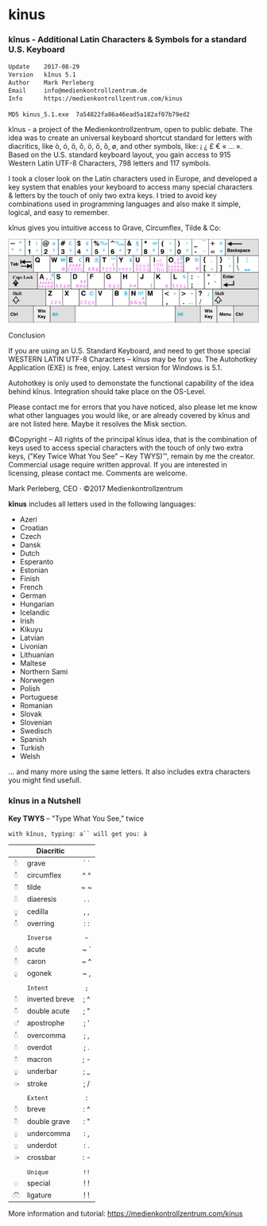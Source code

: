 # kinus

### kînus - Additional Latin Characters &amp; Symbols for a standard U.S. Keyboard

    Update    2017-08-29
    Version   kînus 5.1
    Author    Mark Perleberg
    Email     info@medienkontrollzentrum.de
    Info      https://medienkontrollzentrum.com/kinus
    
    MD5 kinus_5.1.exe  7a54822fa86a46ead5a182af07b79ed2


kînus - a project of the Medienkontrollzentrum, open to public debate. The idea was to create an universal keyboard shortcut standard for letters with diacritics, like ò, ó, ô, ǒ, ö, ő, ȍ, ø, and other symbols, like: ¡ ¿ £ € « … ». Based on the U.S. standard keyboard layout, you gain access to 915 Western Latin UTF-8 Characters, 798 letters and 117 symbols.

I took a closer look on the Latin characters used in Europe, and developed a key system that enables your keyboard to access many special characters & letters by the touch of only two extra keys. I tried to avoid key combinations used in programming languages and also make it simple, logical, and easy to remember.

kînus gives you intuitive access to Grave, Circumflex, Tilde & Co:

![alt text](https://github.com/Medienkontrollzentrum/kinus/blob/master/kinus_keyboard.png "kînus QWERTY Keyboard")

Conclusion

If you are using an U.S. Standard Keyboard, and need to get those special WESTERN LATIN UTF-8 Characters – kînus may be for you. The Autohotkey Application (EXE) is free, enjoy. Latest version for Windows is 5.1.

Autohotkey is only used to demonstate the functional capability of the idea behind kînus. Integration should take place on the OS-Level.

Please contact me for errors that you have noticed, also please let me know what other languages you would like, or are already covered by kînus and are not listed here. Maybe it resolves the Misk section.

©Copyright – All rights of the principal kînus idea, that is the combination of keys used to access special characters with the touch of only two extra keys, ("Key Twice What You See" – Key TWYS)™, remain by me the creator. Commercial usage require written approval. If you are interested in licensing, please contact me. Comments are welcome.

Mark Perleberg, CEO · ©2017 Medienkontrollzentrum



**kînus** includes all letters used in the following languages:

* Azeri
* Croatian
* Czech
* Dansk
* Dutch
* Esperanto
* Estonian
* Finish
* French
* German
* Hungarian
* Icelandic
* Irish
* Kikuyu
* Latvian
* Livonian
* Lithuanian
* Maltese
* Northern Sami
* Norwegen
* Polish
* Portuguese
* Romanian
* Slovak
* Slovenian
* Swedisch
* Spanish
* Turkish
* Welsh

… and many more using the same letters. It also includes extra characters you might find usefull.



### kînus in a Nutshell   

**Key TWYS** – "Type What You See," twice

    with kînus, typing: a`` will get you: à


|     | Diacritic     |     | 
|:---:| ------------- |:---:|
| ◌̀   | grave         |\` \`|
| ◌̂   | circumflex    | ^ ^ |
| ◌̃   | tilde	       | ~ ~ |
| ◌̈   | diaeresis     | . . |
| ◌̧   | cedilla	   | , , |
| ◌̊   | overring	   | : : |
|     |               |     | 
|     |     `Inverse` |`~`  |
| ◌́   | acute	       | ~ \`|
| ◌̌   | caron	       | ~ ^ |
| ◌̨   | ogonek	       | ~ , |
|     |               |     |
|     |      `Intent` |`;`  |
| ◌̑   | inverted breve| ; ^ |
| ◌̋   | double acute  | ; " |
| ◌̛   | apostrophe	   | ; ' |
| ◌̓   | overcomma	   | ; , |
| ◌̇   | overdot	   | ; . |
| ◌̄   | macron	       | ; - |
| ◌̱   | underbar	   | ; _ |
| ◌̷   | stroke   	   | ; / |
|     |               |     |
|     |      `Extent` |`:`  |
| ◌̆   | breve	       | : ^ |
| ◌̏   | double grave  | : " |
| ◌̦   | undercomma	   | : , |
| ◌̣   | underdot	   | : . |
| ◌̵   | crossbar	   | : - |
|     |               |     |
|     |      `Unique` |`!!` |
| ◌   | special	      | ! ! |
| ◌͡◌  | ligature      | ! ! |


More information and tutorial: https://medienkontrollzentrum.com/kinus

